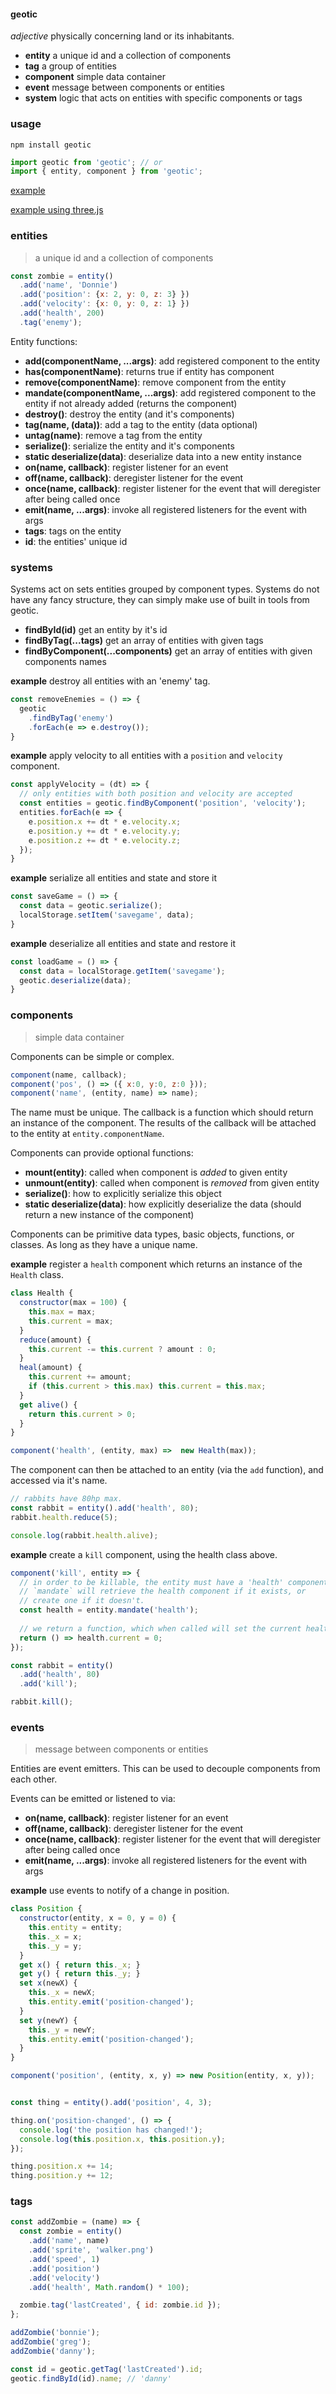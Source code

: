 #### geotic

*adjective* physically concerning land or its inhabitants.

- **entity** a unique id and a collection of components
- **tag** a group of entities
- **component** simple data container
- **event** message between components or entities
- **system** logic that acts on entities with specific components or tags


### usage
`npm install geotic`

```js
import geotic from 'geotic'; // or
import { entity, component } from 'geotic';
```
[example](https://github.com/ddmills/geotic/blob/master/example/index.js)

[example using three.js](https://github.com/ddmills/geotic-threejs)


### entities

> a unique id and a collection of components

```js
const zombie = entity()
  .add('name', 'Donnie')
  .add('position': {x: 2, y: 0, z: 3} })
  .add('velocity': {x: 0, y: 0, z: 1} })
  .add('health', 200)
  .tag('enemy');
```

Entity functions:
* **add(componentName, ...args)**: add registered component to the entity
* **has(componentName)**: returns true if entity has component
* **remove(componentName)**: remove component from the entity
* **mandate(componentName, ...args)**: add registered component to the entity if not already added (returns the component)
* **destroy()**: destroy the entity (and it's components)
* **tag(name, (data))**: add a tag to the entity (data optional)
* **untag(name)**: remove a tag from the entity
* **serialize()**: serialize the entity and it's components
* **static deserialize(data)**: deserialize data into a new entity instance
* **on(name, callback)**: register listener for an event
* **off(name, callback)**: deregister listener for the event
* **once(name, callback)**: register listener for the event that will deregister after being called once
* **emit(name, ...args)**: invoke all registered listeners for the event with args
* **tags**: tags on the entity
* **id**: the entities' unique id


### systems
Systems act on sets entities grouped by component types. Systems
do not have any fancy structure, they can simply make use of built
in tools from geotic.

* **findById(id)** get an entity by it's id
* **findByTag(...tags)** get an array of entities with given tags
* **findByComponent(...components)** get an array of entities with given components names


**example** destroy all entities with an 'enemy' tag.
```js
const removeEnemies = () => {
  geotic
    .findByTag('enemy')
    .forEach(e => e.destroy());
}
```

**example** apply velocity to all entities with a `position` and `velocity` component.
```js
const applyVelocity = (dt) => {
  // only entities with both position and velocity are accepted
  const entities = geotic.findByComponent('position', 'velocity');
  entities.forEach(e => {
    e.position.x += dt * e.velocity.x;
    e.position.y += dt * e.velocity.y;
    e.position.z += dt * e.velocity.z;
  });
}
```

**example** serialize all entities and state and store it
```js
const saveGame = () => {
  const data = geotic.serialize();
  localStorage.setItem('savegame', data);
}
```

**example** deserialize all entities and state and restore it
```js
const loadGame = () => {
  const data = localStorage.getItem('savegame');
  geotic.deserialize(data);
}
```


### components

> simple data container

Components can be simple or complex.

```js
component(name, callback);
component('pos', () => ({ x:0, y:0, z:0 }));
component('name', (entity, name) => name);
```

The name must be unique. The callback is a function which should return an instance of the component. The results of the callback will be attached to the entity at `entity.componentName`.

Components can provide optional functions:
* **mount(entity)**: called when component is *added* to given entity
* **unmount(entity)**: called when component is *removed* from given entity
* **serialize()**: how to explicitly serialize this object
* **static deserialize(data)**: how explicitly deserialize the data (should return a new instance of the component)

Components can be primitive data types, basic objects, functions, or classes. As long as they have a unique name.

**example** register a `health` component which returns an instance of the `Health` class.

```js
class Health {
  constructor(max = 100) {
    this.max = max;
    this.current = max;
  }
  reduce(amount) {
    this.current -= this.current ? amount : 0;
  }
  heal(amount) {
    this.current += amount;
    if (this.current > this.max) this.current = this.max;
  }
  get alive() {
    return this.current > 0;
  }
}

component('health', (entity, max) =>  new Health(max));
```

The component can then be attached to an entity (via the `add` function), and accessed via it's name.

```js
// rabbits have 80hp max.
const rabbit = entity().add('health', 80);
rabbit.health.reduce(5);

console.log(rabbit.health.alive);
```

**example** create a `kill` component, using the health class above.

```js
component('kill', entity => {
  // in order to be killable, the entity must have a 'health' component.
  // `mandate` will retrieve the health component if it exists, or
  // create one if it doesn't.
  const health = entity.mandate('health');
  
  // we return a function, which when called will set the current health to zero
  return () => health.current = 0;
});

const rabbit = entity()
  .add('health', 80)
  .add('kill');

rabbit.kill();
```

### events

> message between components or entities

Entities are event emitters. This can be used to decouple components from each other.

Events can be emitted or listened to via:
* **on(name, callback)**: register listener for an event
* **off(name, callback)**: deregister listener for the event
* **once(name, callback)**: register listener for the event that will deregister after being called once
* **emit(name, ...args)**: invoke all registered listeners for the event with args

**example** use events to notify of a change in position.
```js
class Position {
  constructor(entity, x = 0, y = 0) {
    this.entity = entity;
    this._x = x;
    this._y = y;
  }
  get x() { return this._x; }
  get y() { return this._y; }
  set x(newX) {
    this._x = newX;
    this.entity.emit('position-changed');
  }
  set y(newY) {
    this._y = newY;
    this.entity.emit('position-changed');
  }
}

component('position', (entity, x, y) => new Position(entity, x, y));


const thing = entity().add('position', 4, 3);

thing.on('position-changed', () => {
  console.log('the position has changed!');
  console.log(this.position.x, this.position.y);
});

thing.position.x += 14;
thing.position.y += 12;
```


### tags

```js
const addZombie = (name) => {
  const zombie = entity()
    .add('name', name)
    .add('sprite', 'walker.png')
    .add('speed', 1)
    .add('position')
    .add('velocity')
    .add('health', Math.random() * 100);

  zombie.tag('lastCreated', { id: zombie.id });
};

addZombie('bonnie');
addZombie('greg');
addZombie('danny');

const id = geotic.getTag('lastCreated').id;
geotic.findById(id).name; // 'danny'
```
